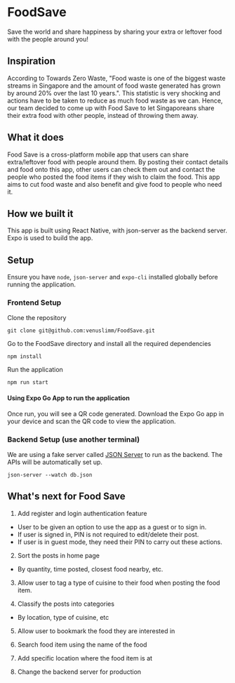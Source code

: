# FoodSave
Save the world and share happiness by sharing your extra or leftover food with the people around you!

## Inspiration

According to Towards Zero Waste, "Food waste is one of the biggest waste streams in Singapore and the amount of food waste generated has grown by around 20% over the last 10 years.". This statistic is very shocking and actions have to be taken to reduce as much food waste as we can. Hence, our team decided to come up with Food Save to let Singaporeans share their extra food with other people, instead of throwing them away.

## What it does

Food Save is a cross-platform mobile app that users can share extra/leftover food with people around them. By posting their contact details and food onto this app, other users can check them out and contact the people who posted the food items if they wish to claim the food. This app aims to cut food waste and also benefit and give food to people who need it.

## How we built it

This app is built using React Native, with json-server as the backend server. Expo is used to build the app.

## Setup

Ensure you have `node`, `json-server` and `expo-cli` installed globally before running the application.

### Frontend Setup

Clone the repository

`git clone git@github.com:venuslimm/FoodSave.git`

Go to the FoodSave directory and install all the required dependencies

`npm install`

Run the application

`npm run start` 

#### Using Expo Go App to run the application

Once run, you will see a QR code generated. Download the Expo Go app in your device and scan the QR code to view the application.

### Backend Setup (use another terminal)

We are using a fake server called [JSON Server](https://www.npmjs.com/package/json-server) to run as the backend. The APIs will be automatically set up.

`json-server --watch db.json`

## What's next for Food Save
1. Add register and login authentication feature

- User to be given an option to use the app as a guest or to sign in.
- If user is signed in, PIN is not required to edit/delete their post.
- If user is in guest mode, they need their PIN to carry out these actions.

2. Sort the posts in home page

- By quantity, time posted, closest food nearby, etc.

3. Allow user to tag a type of cuisine to their food when posting the food item.

4. Classify the posts into categories

- By location, type of cuisine, etc

5. Allow user to bookmark the food they are interested in

6. Search food item using the name of the food

7. Add specific location where the food item is at

8. Change the backend server for production
